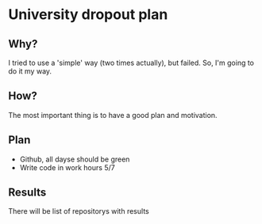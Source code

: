 # University dropout plan
## Why?
I tried to use a 'simple' way (two times actually), but failed. So, I'm going to do it my way.
## How?
The most important thing is to have a good plan and motivation.
## Plan
 - Github, all dayse should be green
 - Write code in work hours 5/7
## Results
There will be list of repositorys with results